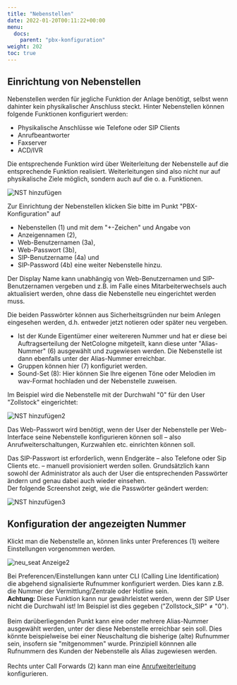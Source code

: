 ```yaml
---
title: "Nebenstellen"
date: 2022-01-20T00:11:22+00:00
menu:
  docs:
    parent: "pbx-konfiguration"
weight: 202
toc: true
---
```


## Einrichtung von Nebenstellen 

Nebenstellen werden für jegliche Funktion der Anlage benötigt, selbst wenn dahinter kein physikalischer Anschluss steckt. Hinter Nebenstellen können folgende Funktionen konfiguriert werden:

* Physikalische Anschlüsse wie Telefone oder SIP Clients
* Anrufbeantworter
* Faxserver
* ACD/IVR

Die entsprechende Funktion wird über Weiterleitung der Nebenstelle auf die entsprechende Funktion realisiert. Weiterleitungen sind also nicht nur auf physikalische Ziele möglich, sondern auch auf die o. a. Funktionen. 

![NST hinzufügen](https://github.com/user-attachments/assets/0ad996c1-7b00-4500-827e-698c90a71aef)


Zur Einrichtung der Nebenstellen klicken Sie bitte im Punkt "PBX-Konfiguration" auf <br>

* Nebenstellen (1) und mit dem "+-Zeichen" und Angabe von <br>
* Anzeigennamen (2), <br>
* Web-Benutzernamen (3a), <br>
* Web-Passwort (3b), <br>
* SIP-Benutzername (4a) und <br>
* SIP-Password (4b) eine weiter Nebenstelle hinzu. <br>

Der Display Name kann unabhängig von Web-Benutzernamen und SIP-Benutzernamen vergeben und z.B. im Falle eines Mitarbeiterwechsels auch aktualisiert werden, ohne dass die Nebenstelle neu eingerichtet werden muss. <br>

Die beiden Passwörter können aus Sicherheitsgründen nur beim Anlegen eingesehen werden, d.h. entweder jetzt notieren oder später neu vergeben. <br>

* Ist der Kunde Eigentümer einer weitereren Nummer und hat er diese bei Auftragserteilung der NetCologne mitgeteilt, kann diese unter "Alias-Nummer" (6) ausgewählt und zugewiesen werden. Die Nebenstelle ist dann ebenfalls unter der Alias-Nummer erreichbar. <br>
* Gruppen können hier (7) konfiguriet werden. <br>
* Sound-Set (8): Hier können Sie Ihre eigenen Töne oder Melodien im wav-Format hochladen und der Nebenstelle zuweisen. <br>

Im Beispiel wird die Nebenstelle mit der Durchwahl "0" für den User "Zollstock" eingerichtet:

![NST hinzufügen2](https://github.com/user-attachments/assets/6403d33a-fcca-4e49-9013-81c8b37c5d52)

Das Web-Passwort wird benötigt, wenn der User der Nebenstelle per Web-Interface seine Nebenstelle konfigurieren können soll – also Anrufweiterschaltungen, Kurzwahlen etc. einrichten können soll.

Das SIP-Passwort ist erforderlich, wenn Endgeräte – also Telefone oder Sip Clients etc. – manuell provisioniert werden sollen. Grundsätzlich kann sowohl der Administrator als auch der User die entsprechenden Passwörter ändern und genau dabei auch wieder einsehen. 
<br>
Der folgende Screenshot zeigt, wie die Passwörter geändert werden: 

![NST hinzufügen3](https://github.com/user-attachments/assets/d400294f-4ee4-4ada-8573-cf2d7004ab27)



## Konfiguration der angezeigten Nummer

Klickt man die Nebenstelle an, können links unter Preferences (1) weitere Einstellungen vorgenommen werden. <br>

![neu_seat Anzeige2](https://user-images.githubusercontent.com/98753538/234835421-d3c311b6-04ca-4d27-992e-0c0e50da39bf.jpg)

Bei Preferencen/Einstellungen kann unter CLI (Calling Line Identification) die abgehend signalisierte Rufnummer konfiguriert werden. Dies kann z.B. die Nummer der Vermittlung/Zentrale oder Hotline sein. <br>
**Achtung:** Diese Funktion kann nur gewährleistet werden, wenn der SIP User nicht die Durchwahl ist! Im Beispiel ist dies gegeben ("Zollstock_SIP" ≠ "0"). <br>
 <br>
Beim darüberliegenden Punkt kann eine oder mehrere Alias-Nummer ausgewählt werden, unter der diese Nebenstelle erreichbar sein soll. Dies könnte beispielweise bei einer Neuschaltung die bisherige (alte) Rufnummer sein, insofern sie "mitgenommen" wurde. Prinzipiell könnnen alle Rufnummern des Kunden der Nebenstelle als Alias zugewiesen werden. <br>
<br>
Rechts unter Call Forwards (2) kann man eine [Anrufweiterleitung](https://cloudpbx-doku.netcologne.de/docs/funktionen/anrufweiterleitung/) konfigurieren.
